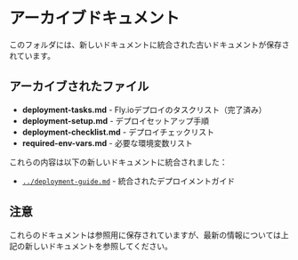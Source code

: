 # アーカイブドキュメント

このフォルダには、新しいドキュメントに統合された古いドキュメントが保存されています。

## アーカイブされたファイル

- **deployment-tasks.md** - Fly.ioデプロイのタスクリスト（完了済み）
- **deployment-setup.md** - デプロイセットアップ手順
- **deployment-checklist.md** - デプロイチェックリスト
- **required-env-vars.md** - 必要な環境変数リスト

これらの内容は以下の新しいドキュメントに統合されました：

- [`../deployment-guide.md`](../deployment-guide.md) - 統合されたデプロイメントガイド

## 注意

これらのドキュメントは参照用に保存されていますが、最新の情報については上記の新しいドキュメントを参照してください。 